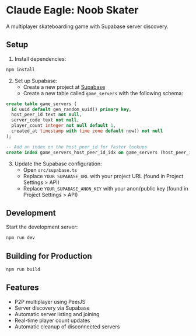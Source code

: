 # Claude Eagle: Noob Skater

A multiplayer skateboarding game with Supabase server discovery.

## Setup

1. Install dependencies:
```bash
npm install
```

2. Set up Supabase:
   - Create a new project at [Supabase](https://supabase.com)
   - Create a new table called `game_servers` with the following schema:

```sql
create table game_servers (
  id uuid default gen_random_uuid() primary key,
  host_peer_id text not null,
  server_code text not null,
  player_count integer not null default 1,
  created_at timestamp with time zone default now() not null
);

-- Add an index on the host_peer_id for faster lookups
create index game_servers_host_peer_id_idx on game_servers (host_peer_id);
```

3. Update the Supabase configuration:
   - Open `src/supabase.ts`
   - Replace `YOUR_SUPABASE_URL` with your project URL (found in Project Settings > API)
   - Replace `YOUR_SUPABASE_ANON_KEY` with your anon/public key (found in Project Settings > API)

## Development

Start the development server:

```bash
npm run dev
```

## Building for Production

```bash
npm run build
```

## Features

- P2P multiplayer using PeerJS
- Server discovery via Supabase
- Automatic server listing and joining
- Real-time player count updates
- Automatic cleanup of disconnected servers 